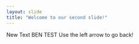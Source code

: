 ```yaml
---
layout: slide
title: "Welcome to our second slide!"
---
```

New Text BEN TEST
Use the left arrow to go back!
